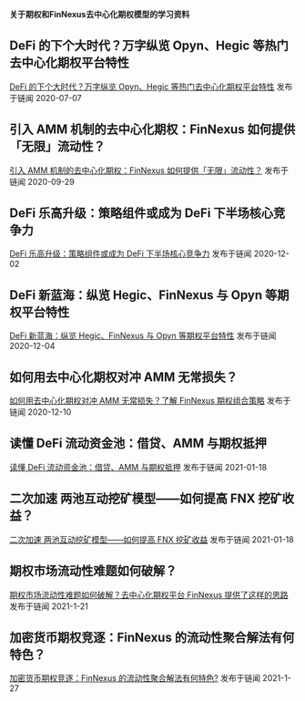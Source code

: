 **关于期权和FinNexus去中心化期权模型的学习资料**

## DeFi 的下个大时代？万字纵览 Opyn、Hegic 等热门去中心化期权平台特性
[DeFi 的下个大时代？万字纵览 Opyn、Hegic 等热门去中心化期权平台特性](https://www.chainnews.com/articles/143496513402.htm) 发布于链闻 2020-07-07

## 引入 AMM 机制的去中心化期权：FinNexus 如何提供「无限」流动性？
[引入 AMM 机制的去中心化期权：FinNexus 如何提供「无限」流动性？](https://www.chainnews.com/articles/415331245914.htm) 发布于链闻 2020-09-29

## DeFi 乐高升级：策略组件或成为 DeFi 下半场核心竞争力
[DeFi 乐高升级：策略组件或成为 DeFi 下半场核心竞争力](https://www.chainnews.com/articles/890266540055.htm) 发布于链闻 2020-12-02

## DeFi 新蓝海：纵览 Hegic、FinNexus 与 Opyn 等期权平台特性
[DeFi 新蓝海：纵览 Hegic、FinNexus 与 Opyn 等期权平台特性](https://www.chainnews.com/articles/166585106143.htm) 发布于链闻 2020-12-04

## 如何用去中心化期权对冲 AMM 无常损失？
[如何用去中心化期权对冲 AMM 无常损失？了解 FinNexus 期权组合策略](https://www.chainnews.com/articles/633129185434.htm) 发布于链闻 2020-12-10

## 读懂 DeFi 流动资金池：借贷、AMM 与期权抵押
[读懂 DeFi 流动资金池：借贷、AMM 与期权抵押](https://www.chainnews.com/articles/661816287174.htm) 发布于链闻 2021-01-18

## 二次加速 两池互动挖矿模型——如何提高 FNX 挖矿收益？
[二次加速 两池互动挖矿模型——如何提高 FNX 挖矿收益](https://www.chainnews.com/articles/546371037781.htm) 发布于链闻 2021-01-18

## 期权市场流动性难题如何破解？
[期权市场流动性难题如何破解？去中心化期权平台 FinNexus 提供了这样的思路](https://www.chainnews.com/articles/060659182386.htm) 发布于链闻 2021-1-21

## 加密货币期权竞逐：FinNexus 的流动性聚合解法有何特色？
[加密货币期权竞逐：FinNexus 的流动性聚合解法有何特色?](https://www.chainnews.com/articles/091863654556.htm) 发布于链闻 2021-1-27


